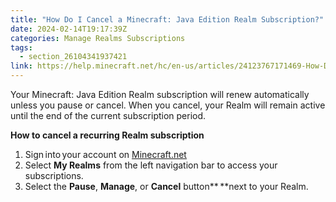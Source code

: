 ```yaml
---
title: "How Do I Cancel a Minecraft: Java Edition Realm Subscription?"
date: 2024-02-14T19:17:39Z
categories: Manage Realms Subscriptions
tags:
  - section_26104341937421
link: https://help.minecraft.net/hc/en-us/articles/24123767171469-How-Do-I-Cancel-a-Minecraft-Java-Edition-Realm-Subscription
---
```


Your Minecraft: Java Edition Realm subscription will renew automatically unless you pause or cancel. When you cancel, your Realm will remain active until the end of the current subscription period.

**How to cancel a recurring Realm subscription**

1.  Sign into your account on [Minecraft.net](https://www.minecraft.net/en-us/login) 
2.  Select **My Realms** from the left navigation bar to access your subscriptions. 
3.  Select the **Pause**, **Manage**, or **Cancel** button** **next to your Realm.
